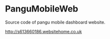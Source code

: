# PanguMobileWeb

Source code of pangu mobile dashboard website.

http://s613660186.websitehome.co.uk

